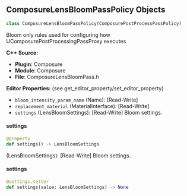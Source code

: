 ## ComposureLensBloomPassPolicy Objects

```python
class ComposureLensBloomPassPolicy(ComposurePostProcessPassPolicy)
```

Bloom only rules used for configuring how UComposurePostProcessingPassProxy executes

**C++ Source:**

- **Plugin**: Composure
- **Module**: Composure
- **File**: ComposureLensBloomPass.h

**Editor Properties:** (see get_editor_property/set_editor_property)

- ``bloom_intensity_param_name`` (Name):  [Read-Write]
- ``replacement_material`` (MaterialInterface):  [Read-Write]
- ``settings`` (LensBloomSettings):  [Read-Write] Bloom settings.

<a id="unreal.ComposureLensBloomPassPolicy.settings"></a>

#### settings

```python
@property
def settings() -> LensBloomSettings
```

(LensBloomSettings):  [Read-Write] Bloom settings.

<a id="unreal.ComposureLensBloomPassPolicy.settings"></a>

#### settings

```python
@settings.setter
def settings(value: LensBloomSettings) -> None
```

<a id="unreal.ComposurePlayerCompositingCameraModifier"></a>